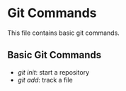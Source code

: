 # Git Commands

This file contains basic git commands.

## Basic Git Commands

- *git init*: start a repository
- *git add*: track a file